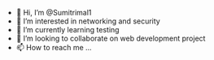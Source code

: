 - 👋 Hi, I’m @Sumitrimal1
- 👀 I’m interested in networking and security
- 🌱 I’m currently learning testing 
- 💞️ I’m looking to collaborate on web development project 
- 📫 How to reach me ...

<!---
Sumitrimal1/Sumitrimal1 is a ✨ special ✨ repository because its `README.md` (this file) appears on your GitHub profile.
You can click the Preview link to take a look at your changes.
--->
